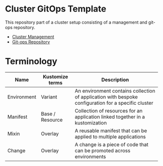 # Cluster GitOps Template

This repository part of a cluster setup consisting of a management and git-ops repository.

- [Cluster Management](https://github.com/robotjoosen/cluster-management-template)
- [Git-ops Repository](https://github.com/robotjoosen/cluster-gitops-template)

# Terminology

| Name        | Kustomize terms | Description                                                                                         |
|-------------|-----------------|-----------------------------------------------------------------------------------------------------|
| Environment | Variant         | An environment contains collection of application with bespoke configuration for a specific cluster |
| Manifest    | Base / Resource | Collection of resources for an application linked together in a kustomization                       |
| Mixin       | Overlay         | A reusable manifest that can be applied to multiple applications                                    |
| Change      | Overlay         | A change is a piece of code that can be promoted across environments                                |

